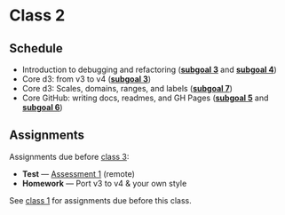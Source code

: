 # Class 2

## Schedule

*   Introduction to debugging and refactoring
    ([**subgoal 3**][s3] and [**subgoal 4**][s4])
*   Core d3: from v3 to v4
    ([**subgoal 3**][s3])
*   Core d3: Scales, domains, ranges, and labels
    ([**subgoal 7**][s7])
*   Core GitHub: writing docs, readmes, and GH Pages
    ([**subgoal 5**][s5] and [**subgoal 6**][s6])

## Assignments

Assignments due before [class 3][c3]:

*   **Test** — [Assessment 1][a1] (remote)
*   **Homework** — Port v3 to v4 & your own style

See [class 1][c1] for assignments due before this class.

[c1]: class-1.md#assignments

[c3]: class-3.md

[s3]: https://github.com/cmda-fe3/course-17-18#subgoal-3

[s4]: https://github.com/cmda-fe3/course-17-18#subgoal-4

[s5]: https://github.com/cmda-fe3/course-17-18#subgoal-5

[s6]: https://github.com/cmda-fe3/course-17-18#subgoal-6

[s7]: https://github.com/cmda-fe3/course-17-18#subgoal-7

[a1]: assessment-1.md
